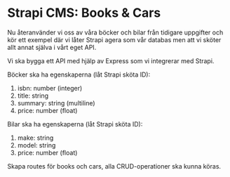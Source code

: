 # Strapi CMS: Books & Cars

Nu återanvänder vi oss av våra böcker och bilar från tidigare uppgifter och kör ett exempel där vi låter Strapi agera som vår databas men att vi sköter allt annat själva i vårt eget API.

Vi ska bygga ett API med hjälp av Express som vi integrerar med Strapi.

Böcker ska ha egenskaperna (låt Strapi sköta ID):
1. isbn: number (integer)
2. title: string
3. summary: string (multiline)
4. price: number (float)

Bilar ska ha egenskaperna (låt Strapi sköta ID):
1. make: string
2. model: string
3. price: number (float)

Skapa routes för books och cars, alla CRUD-operationer ska kunna köras.